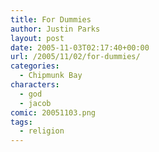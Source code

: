 ```yaml
---
title: For Dummies
author: Justin Parks
layout: post
date: 2005-11-03T02:17:40+00:00
url: /2005/11/02/for-dummies/
categories:
  - Chipmunk Bay
characters:
  - god
  - jacob
comic: 20051103.png
tags:
  - religion
---
```

